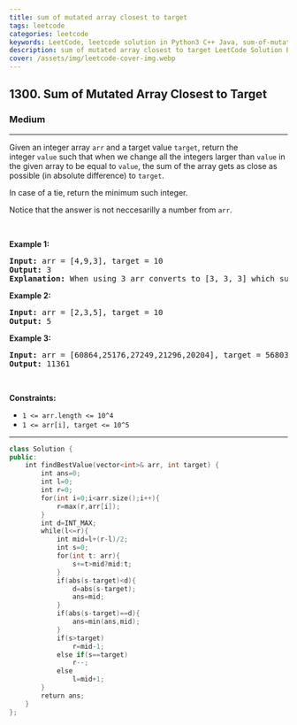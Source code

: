 ```yaml
---
title: sum of mutated array closest to target
tags: leetcode
categories: leetcode
keywords: LeetCode, leetcode solution in Python3 C++ Java, sum-of-mutated-array-closest-to-target solution
description: sum of mutated array closest to target LeetCode Solution Explained
cover: /assets/img/leetcode-cover-img.webp
---
```





<h2>1300. Sum of Mutated Array Closest to Target</h2><h3>Medium</h3><hr><div><p>Given an integer array&nbsp;<code>arr</code> and a target value <code>target</code>, return&nbsp;the integer&nbsp;<code>value</code>&nbsp;such that when we change all the integers&nbsp;larger than <code>value</code>&nbsp;in the given array to be equal to&nbsp;<code>value</code>,&nbsp;the sum of the array gets&nbsp;as close as possible (in absolute difference) to&nbsp;<code>target</code>.</p>

<p>In case of a tie, return the minimum such integer.</p>

<p>Notice that the answer is not neccesarilly a number from <code>arr</code>.</p>

<p>&nbsp;</p>
<p><strong>Example 1:</strong></p>

<pre><strong>Input:</strong> arr = [4,9,3], target = 10
<strong>Output:</strong> 3
<strong>Explanation:</strong> When using 3 arr converts to [3, 3, 3] which sums 9 and that's the optimal answer.
</pre>

<p><strong>Example 2:</strong></p>

<pre><strong>Input:</strong> arr = [2,3,5], target = 10
<strong>Output:</strong> 5
</pre>

<p><strong>Example 3:</strong></p>

<pre><strong>Input:</strong> arr = [60864,25176,27249,21296,20204], target = 56803
<strong>Output:</strong> 11361
</pre>

<p>&nbsp;</p>
<p><strong>Constraints:</strong></p>

<ul>
	<li><code>1 &lt;= arr.length &lt;= 10^4</code></li>
	<li><code>1 &lt;= arr[i], target &lt;= 10^5</code></li>
</ul>
</div>

---




```cpp
class Solution {
public:
    int findBestValue(vector<int>& arr, int target) {
        int ans=0;
        int l=0;
        int r=0;
        for(int i=0;i<arr.size();i++){
            r=max(r,arr[i]);   
        }
        int d=INT_MAX;
        while(l<=r){
            int mid=l+(r-l)/2;
            int s=0;
            for(int t: arr){
                s+=t>mid?mid:t;
            }
            if(abs(s-target)<d){
                d=abs(s-target);
                ans=mid;
            }
            if(abs(s-target)==d){
                ans=min(ans,mid);
            }
            if(s>target)
                r=mid-1;
            else if(s==target)
                r--;
            else
                l=mid+1;
        }
        return ans;
    }
};

```
